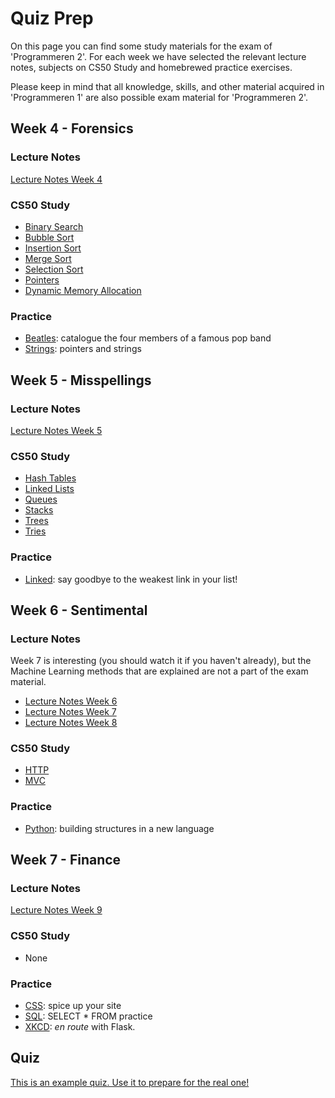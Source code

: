 # Quiz Prep

On this page you can find some study materials for the exam of 'Programmeren 2'. For each week we have selected the relevant lecture notes, subjects on CS50 Study and homebrewed practice exercises.

Please keep in mind that all knowledge, skills, and other material acquired in 'Programmeren 1' are also possible exam material for 'Programmeren 2'.

## Week 4 - Forensics

### Lecture Notes

[Lecture Notes Week 4](https://cs50x.mprog.nl/lectures/week-4#_last_time)

### CS50 Study

- [Binary Search](https://study.cs50.net/binary_search)
- [Bubble Sort](https://study.cs50.net/bubble_sort)
- [Insertion Sort](https://study.cs50.net/insertion_sort)
- [Merge Sort](https://study.cs50.net/merge_sort)
- [Selection Sort](https://study.cs50.net/selection_sort)
- [Pointers](https://study.cs50.net/pointers)
- [Dynamic Memory Allocation](https://study.cs50.net/malloc)

### Practice

- [Beatles](/practice/beatles): catalogue the four members of a famous pop band
- [Strings](/practice/strings): pointers and strings

## Week 5 - Misspellings

### Lecture Notes

[Lecture Notes Week 5](https://cs50x.mprog.nl/lectures/week-5#_last_time)

### CS50 Study

- [Hash Tables](https://study.cs50.net/hashtables)
- [Linked Lists](https://study.cs50.net/linked_lists)
- [Queues](https://study.cs50.net/queues)
- [Stacks](https://study.cs50.net/stacks)
- [Trees](https://study.cs50.net/trees)
- [Tries](https://study.cs50.net/tries)

### Practice

- [Linked](/practice/linked): say goodbye to the weakest link in your list!

## Week 6 - Sentimental

### Lecture Notes
Week 7 is interesting (you should watch it if you haven't already), but the Machine Learning methods that are explained are not a part of the exam material.

- [Lecture Notes Week 6](https://cs50x.mprog.nl/lectures/week-6#_last_time)
- [Lecture Notes Week 7](https://cs50x.mprog.nl/lectures/week-7#_introduction_to_machine_learning)
- [Lecture Notes Week 8](https://cs50x.mprog.nl/lectures/week-8#_intro_to_python)

### CS50 Study

- [HTTP](https://study.cs50.net/http)
- [MVC](https://study.cs50.net/mvc)

### Practice

- [Python](/practice/python): building structures in a new language

## Week 7 - Finance

### Lecture Notes

[Lecture Notes Week 9](https://cs50x.mprog.nl/lectures/week-9#_last_week)

### CS50 Study

- None

### Practice

- [CSS](/practice/css): spice up your site
- [SQL](/practice/sql): SELECT * FROM practice
- [XKCD](/practice/xkcd): _en route_ with Flask.

## Quiz

[This is an example quiz. Use it to prepare for the real one!](quiz2.pdf)
